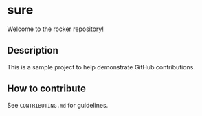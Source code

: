 # sure

Welcome to the rocker repository!

## Description
This is a sample project to help demonstrate GitHub contributions.

## How to contribute
See `CONTRIBUTING.md` for guidelines.
